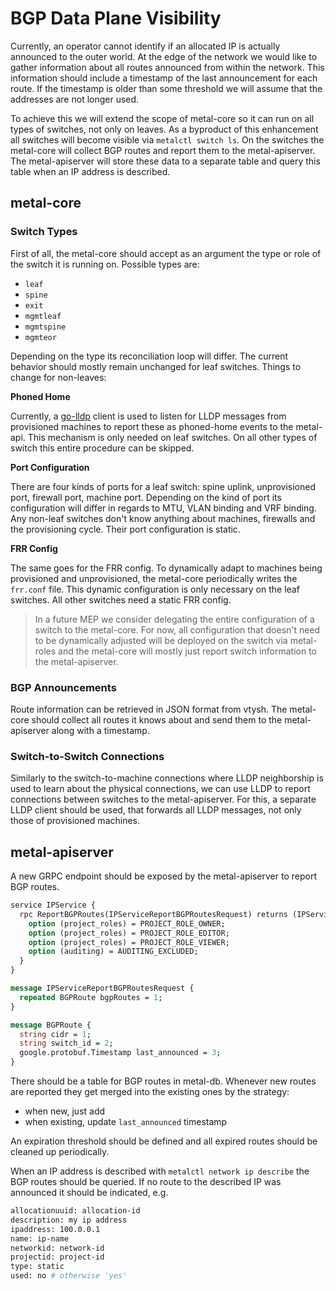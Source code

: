 # BGP Data Plane Visibility

Currently, an operator cannot identify if an allocated IP is actually announced to the outer world.
At the edge of the network we would like to gather information about all routes announced from within the network.
This information should include a timestamp of the last announcement for each route.
If the timestamp is older than some threshold we will assume that the addresses are not longer used.

To achieve this we will extend the scope of metal-core so it can run on all types of switches, not only on leaves.
As a byproduct of this enhancement all switches will become visible via `metalctl switch ls`.
On the switches the metal-core will collect BGP routes and report them to the metal-apiserver.
The metal-apiserver will store these data to a separate table and query this table when an IP address is described.

## metal-core

### Switch Types

First of all, the metal-core should accept as an argument the type or role of the switch it is running on.
Possible types are:

- `leaf`
- `spine`
- `exit`
- `mgmtleaf`
- `mgmtspine`
- `mgmteor`

Depending on the type its reconciliation loop will differ.
The current behavior should mostly remain unchanged for leaf switches.
Things to change for non-leaves:

**Phoned Home**

Currently, a [go-lldp](https://github.com/metal-stack/go-lldpd) client is used to listen for LLDP messages from provisioned machines to report these as phoned-home events to the metal-api.
This mechanism is only needed on leaf switches.
On all other types of switch this entire procedure can be skipped.

**Port Configuration**

There are four kinds of ports for a leaf switch: spine uplink, unprovisioned port, firewall port, machine port.
Depending on the kind of port its configuration will differ in regards to MTU, VLAN binding and VRF binding.
Any non-leaf switches don't know anything about machines, firewalls and the provisioning cycle.
Their port configuration is static.

**FRR Config**

The same goes for the FRR config.
To dynamically adapt to machines being provisioned and unprovisioned, the metal-core periodically writes the `frr.conf` file.
This dynamic configuration is only necessary on the leaf switches.
All other switches need a static FRR config.

> In a future MEP we consider delegating the entire configuration of a switch to the metal-core.
> For now, all configuration that doesn't need to be dynamically adjusted will be deployed on the switch via metal-roles and the metal-core will mostly just report switch information to the metal-apiserver.

### BGP Announcements

Route information can be retrieved in JSON format from vtysh.
The metal-core should collect all routes it knows about and send them to the metal-apiserver along with a timestamp.

### Switch-to-Switch Connections

Similarly to the switch-to-machine connections where LLDP neighborship is used to learn about the physical connections, we can use LLDP to report connections between switches to the metal-apiserver.
For this, a separate LLDP client should be used, that forwards all LLDP messages, not only those of provisioned machines.

## metal-apiserver

A new GRPC endpoint should be exposed by the metal-apiserver to report BGP routes.

```proto
service IPService {
  rpc ReportBGPRoutes(IPServiceReportBGPRoutesRequest) returns (IPServiceReportBGPRoutesResponse) {
    option (project_roles) = PROJECT_ROLE_OWNER;
    option (project_roles) = PROJECT_ROLE_EDITOR;
    option (project_roles) = PROJECT_ROLE_VIEWER;
    option (auditing) = AUDITING_EXCLUDED;
  }
}

message IPServiceReportBGPRoutesRequest {
  repeated BGPRoute bgpRoutes = 1;
}

message BGPRoute {
  string cidr = 1;
  string switch_id = 2;
  google.protobuf.Timestamp last_announced = 3;
}
```

There should be a table for BGP routes in metal-db.
Whenever new routes are reported they get merged into the existing ones by the strategy:

- when new, just add
- when existing, update `last_announced` timestamp

An expiration threshold should be defined and all expired routes should be cleaned up periodically.

When an IP address is described with `metalctl network ip describe` the BGP routes should be queried.
If no route to the described IP was announced it should be indicated, e.g.

```bash
allocationuuid: allocation-id
description: my ip address
ipaddress: 100.0.0.1
name: ip-name
networkid: network-id
projectid: project-id
type: static
used: no # otherwise 'yes'
```
